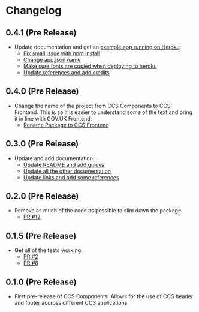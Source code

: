 # Changelog

## 0.4.1 (Pre Release)
  - Update documentation and get an [example app running on Heroku](https://ts-ccs-frontend.herokuapp.com/):
    - [Fix small issue with npm install](https://github.com/tim-s-ccs/ts-ccs-frontend/pull/22)
    - [Change app.json name ](https://github.com/tim-s-ccs/ts-ccs-frontend/pull/23)
    - [Make sure fonts are copied when deploying to heroku ](https://github.com/tim-s-ccs/ts-ccs-frontend/pull/24)
    - [Update references and add credits](https://github.com/tim-s-ccs/ts-ccs-frontend/pull/25)

## 0.4.0 (Pre Release)
  - Change the name of the project from CCS Components to CCS Frontend.
    This is so it is easier to understand some of the text and bring it in line with GOV.UK Frontend:
    - [Rename Package to CCS Frontend](https://github.com/tim-s-ccs/ts-ccs-frontend/pull/20)

## 0.3.0 (Pre Release)
  - Update and add documentation:
    - [Update README and add guides](https://github.com/tim-s-ccs/ts-ccs-frontend/pull/16)
    - [Update all the other documentation](https://github.com/tim-s-ccs/ts-ccs-frontend/pull/17)
    - [Update links and add some references](https://github.com/tim-s-ccs/ts-ccs-frontend/pull/18)

## 0.2.0 (Pre Release)
  - Remove as much of the code as possible to slim down the package:
    - [PR #12](https://github.com/tim-s-ccs/ts-ccs-frontend/pull/12)

## 0.1.5 (Pre Release)
  - Get all of the tests working:
    - [PR #2](https://github.com/tim-s-ccs/ts-ccs-frontend/pull/2)
    - [PR #8](https://github.com/tim-s-ccs/ts-ccs-frontend/pull/8)

## 0.1.0 (Pre Release)
  - First pre-release of CCS Components. Allows for the use of CCS header and footer accross different CCS applications
